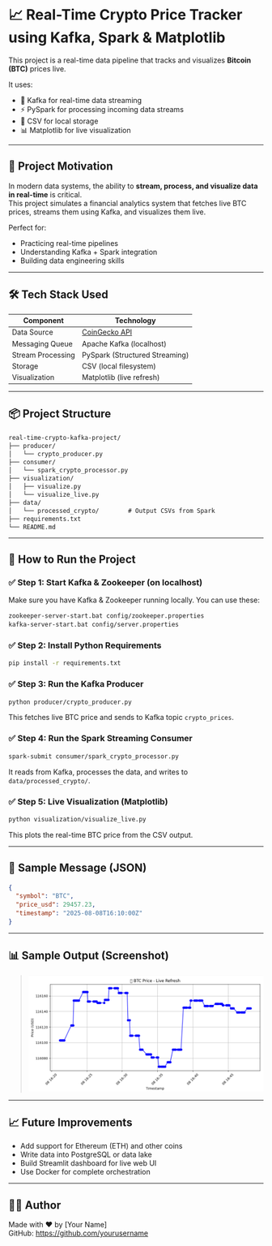 # 📈 Real-Time Crypto Price Tracker using Kafka, Spark & Matplotlib

This project is a real-time data pipeline that tracks and visualizes **Bitcoin (BTC)** prices live.

It uses:
- 📨 Kafka for real-time data streaming
- ⚡ PySpark for processing incoming data streams
- 📁 CSV for local storage
- 📊 Matplotlib for live visualization

---

## 🧠 Project Motivation

In modern data systems, the ability to **stream, process, and visualize data in real-time** is critical.  
This project simulates a financial analytics system that fetches live BTC prices, streams them using Kafka, and visualizes them live.

Perfect for:
- Practicing real-time pipelines
- Understanding Kafka + Spark integration
- Building data engineering skills

---

## 🛠️ Tech Stack Used

| Component         | Technology                     |
|------------------|--------------------------------|
| Data Source       | [CoinGecko API](https://www.coingecko.com) |
| Messaging Queue   | Apache Kafka (localhost)       |
| Stream Processing | PySpark (Structured Streaming) |
| Storage           | CSV (local filesystem)         |
| Visualization     | Matplotlib (live refresh)      |

---

## 📦 Project Structure

```
real-time-crypto-kafka-project/
├── producer/
│   └── crypto_producer.py
├── consumer/
│   └── spark_crypto_processor.py
├── visualization/
│   ├── visualize.py
│   └── visualize_live.py
├── data/
│   └── processed_crypto/        # Output CSVs from Spark
├── requirements.txt
└── README.md
```

---

## 🚀 How to Run the Project

### ✅ Step 1: Start Kafka & Zookeeper (on localhost)

Make sure you have Kafka & Zookeeper running locally. You can use these:

```bash
zookeeper-server-start.bat config/zookeeper.properties
kafka-server-start.bat config/server.properties
```

### ✅ Step 2: Install Python Requirements

```bash
pip install -r requirements.txt
```

### ✅ Step 3: Run the Kafka Producer

```bash
python producer/crypto_producer.py
```

This fetches live BTC price and sends to Kafka topic `crypto_prices`.

### ✅ Step 4: Run the Spark Streaming Consumer

```bash
spark-submit consumer/spark_crypto_processor.py
```

It reads from Kafka, processes the data, and writes to `data/processed_crypto/`.

### ✅ Step 5: Live Visualization (Matplotlib)

```bash
python visualization/visualize_live.py
```

This plots the real-time BTC price from the CSV output.

---

## 🧪 Sample Message (JSON)

```json
{
  "symbol": "BTC",
  "price_usd": 29457.23,
  "timestamp": "2025-08-08T16:10:00Z"
}
```

---

## 📊 Sample Output (Screenshot)

> ![alt text](image.png)

---

## 📈 Future Improvements

- Add support for Ethereum (ETH) and other coins
- Write data into PostgreSQL or data lake
- Build Streamlit dashboard for live web UI
- Use Docker for complete orchestration

---

## 👨‍💻 Author

Made with ❤️ by [Your Name]  
GitHub: https://github.com/yourusername